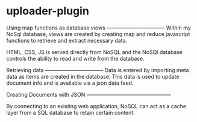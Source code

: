 uploader-plugin
===============

Using map functions as database views
———————————
Within my NoSql database, views are created by creating map and reduce javascript functions to retrieve and extract necessary data.

HTML, CSS, JS is served directly from NoSQL and the NoSQl database controls the ability to read and write from the database.


Retrieving data
———————————
Data is entered by importing meta data as items are created in the database. This data is used to update document info and is available via a json data feed.


Creating Documents with JSON
————————————————

By connecting to an existing web application, NoSQL can act as a cache layer from a SQL database to retain certain content.
